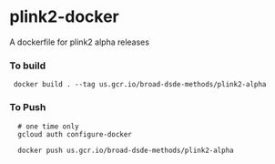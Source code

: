 # plink2-docker
A dockerfile for plink2 alpha releases

### To build

```
 docker build . --tag us.gcr.io/broad-dsde-methods/plink2-alpha
```


### To Push
```
  # one time only
  gcloud auth configure-docker

  docker push us.gcr.io/broad-dsde-methods/plink2-alpha
```
